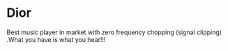 # Dior
 Best music player in market with zero frequency chopping (signal clipping) .What you have is what you hear!!!
